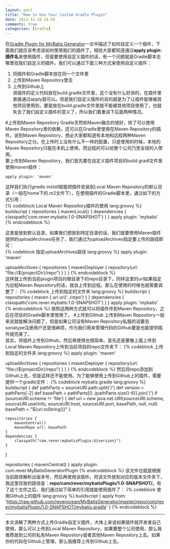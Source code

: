 ```yaml
---
layout: post
title: "How to Use Your Custom Gradle Plugin"
date: 2013-12-10 14:50
comments: true
categories: [Gradle]
---
```

在[Gradle Plugin for MyBatis Generator](http://reverocean.github.io/blog/2013/12/09/gradle-plugin-for-mybatis-generator/)一文中描述了如何自定义一个插件，下面我们就应该考虑该如何使用我们的插件了。相信大家都知道通过**apply plugin:插件名**来使用插件，但是要使用自定义插件的话，有一个问题就是Gradle脚本去哪里找我们自定义的插件。我们可以通过下面三种方式来使用自定义插件：  
1. 将插件和Gradle脚本放在同一个文件里  
2. 上传到Maven Repository里去  
3. 上传到Github上  
讲插件的定义代码放在build.gradle文件里，这个没有什么好讲的，在插件里直接通过apply就可以。但是我们自定义插件的目的就是为了让插件能够被其他项目使用到，要是放在build.gradle文件里就不能被其他项目使用了，也就失去了我们自定义插件的意义了，所以我们着重讲下后面两种情况。

#上传到Maven Repository
Gradle天然和Maven融合的很好，除了可以使用Maven Repository里的依赖，还可以在Gradle里使用在Maven Repository的插件。说到Maven Repository，想必大家都知道有本地和远程两种Maven Repository之分。在上传时上没有什么不一样的配置，只是使用的时候，本地的Maven Repository只能在本机上使用，而远程的可以给整个公司乃至全球的人使用。  
要上传到Maven Repository，我们首先要在自定义插件项目的build.gradl文件里使用*maven*插件：  
```
apply plugin: 'maven'
```  
这样我们执行*gradle install*就能把插件安装到Local Maven Repository的默认目录（一般在home下的.m2文件下），在使用插件的Gradle脚本里，通过如下的方式引用：  
{% codeblock Local Maven Repository插件的使用 lang:groovy %}
buildscript {
    repositories {
        mavenLocal()
    }
    dependencies {
        classpath('com.rever:mybatis:1.0-SNAPSHOT')
    }
}
apply plugin: 'mybatis'
{% endcodeblock %} 
 <!--more--> 
这里是放到默认目录，如果我们想放到特定目录的话，我们就要使用Maven插件提供的uploadArchives任务了，我们通过为uploadArchives指定要上传的路径即可：  
{% codeblock 指定uploadArchives路径 lang:groovy %}
apply plugin: 'maven'

uploadArchives {
    repositories {
        mavenDeployer {
            repository(url: "file://${projectDir}/repo")
        }
    }
}
{% endcodeblock %}  
这样就上传到当前plugin项目的根目录下的repo目录下，同样这里的url如果指定为远程Maven Repository的话，就会上传到远程。那么在使用的时候也就需要调整了：
{% codeblock 上传到指定的文件夹 lang:groovy %}
buildscript {
    repositories {
        maven {
            url uri('../repo')
        }
    }
    dependencies {
        classpath('com.rever:mybatis:1.0-SNAPSHOT')
    }
}
apply plugin: 'mybatis'
{% endcodeblock %}
按照这两种方式就可以将插件传到Maven Repository，之后在项目的Gradle脚本里使用了。
#上传到Github
上传到Maven Repository一般来说就能解决问题了，但是如果公司没有Maven Repository私服的话要去sonatype注册用户还是很麻烦，作为我们用来管理代码的Github要是也能提供插件就完美了。  
其实，将插件上传到Github，然后再使用也很简单。首先还是要像上面上传到Local Maven Repository上传到当前项目的repo文件夹下：
{% codeblock 上传到指定的文件夹 lang:groovy %}
apply plugin: 'maven'

uploadArchives {
    repositories {
        mavenDeployer {
            repository(url: "file://${projectDir}/repo")
        }
    }
}
{% endcodeblock %}
然后将repo添加到Github上去，但是这样还不能使用。为了能够使用上传到Github上的插件，需要提供一个gradle文件：
{% codeblock mybatis.gradle lang:groovy %}
buildscript {
    def pathParts = sourceURI.path.split('/')
    def version = pathParts[-2]
    def basePath = pathParts[0..(pathParts.size()-6)].join('/')
    if (sourceURI.scheme != 'file') {
        def uri = new java.net.URI(sourceURI.scheme, sourceURI.userInfo, sourceURI.host, sourceURI.port, basePath, null, null)
        basePath = "${uri.toString()}"
    }

    repositories {
        mavenCentral()
        mavenRepo url: basePath
    }
    dependencies {
        classpath("com.rever:mybatisPlugin:${version}")
    }
}

repositories {
    mavenCentral()
}
apply plugin: com.rever.MyBatisGeneratorPlugin
{% endcodeblock %}
该文件也就是根据当前路径解析出版本号，然后再使用该插件。将该文件放到对应的版本文件夹下，我这里存放的路径是：**repo/com/rever/mybatisPlugin/1.0-SNAPSHOT/**。有了这个文件之后，我们通过如下简单的引用就能使用插件了：
{% codeblock 使用Github上的插件 lang:groovy %}
buildscript {
    apply from: 'https://raw.github.com/reverocean/MyBatisGenerator/master/repo/com/rever/mybatisPlugin/1.0-SNAPSHOT/mybatis.gradle'
}
{% endcodeblock %}

***
本文讲解了两种方式上传Gradle自定义插件，大体上来说如果插件就开发者自己使用，那么可以上传到Local Maven Repository，如果要整个公司使用，那么我推荐放到公司的私有Maven Repository或者其他Maven Repository上去。如果你的代码在Github上管理，那么我推荐上传到Github上去。


